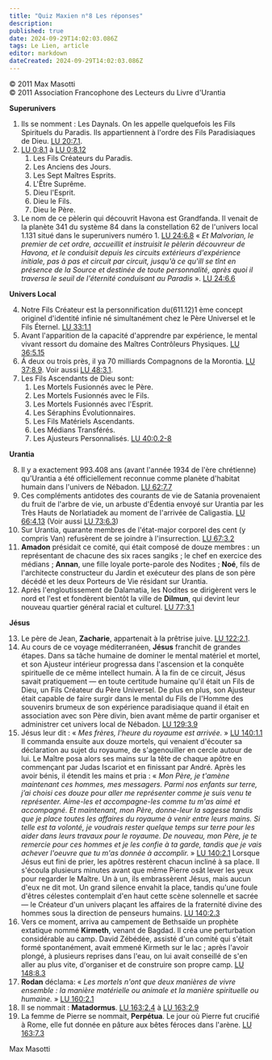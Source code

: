 ```yaml
---
title: "Quiz Maxien n°8 Les réponses"
description: 
published: true
date: 2024-09-29T14:02:03.086Z
tags: Le Lien, article
editor: markdown
dateCreated: 2024-09-29T14:02:03.086Z
---
```


<p class="v-card v-sheet theme--light grey lighten-3 px-2">© 2011 Max Masotti<br>© 2011 Association Francophone des Lecteurs du Livre d'Urantia</p>

**Superunivers**

1. Ils se nomment : Les Daynals. On les appelle quelquefois les Fils Spirituels du Paradis. Ils appartiennent à l'ordre des Fils Paradisiaques de Dieu. [LU 20:7.1](/fr/The_Urantia_Book/20#p7_1).
2. [LU 0:8.1](/fr/The_Urantia_Book/0#p8_1) à [LU 0:8.12](/fr/The_Urantia_Book/0#p8_12)
	1. Les Fils Créateurs du Paradis.
	2. Les Anciens des Jours.
	3. Les Sept Maîtres Esprits.
	4. L'Être Suprême.
	5. Dieu l'Esprit.
	6. Dieu le Fils.
	7. Dieu le Père.
3. Le nom de ce pèlerin qui découvrit Havona est Grandfanda. Il venait de la planète 341 du système 84 dans la constellation 62 de l'univers local 1.131 situé dans le superunivers numéro 1. [LU 24:6.8](/fr/The_Urantia_Book/24#p6_8) « _Et Malvorian, le premier de cet ordre, accueillit et instruisit le pèlerin découvreur de Havona, et le conduisit depuis les circuits extérieurs d'expérience initiale, pas à pas et circuit par circuit, jusqu'à ce qu'ill se tînt en présence de la Source et destinée de toute personnalité, après quoi il traversa le seuil de l'éternité conduisant au Paradis_ ». [LU 24:6.6](/fr/The_Urantia_Book/24#p6_6)

**Univers Local**

4. Notre Fils Créateur est la personnification du(611.12)1 ème concept originel d'identité infinie né simultanément chez le Père Universel et le Fils Éternel. [LU 33:1.1](/fr/The_Urantia_Book/33#p1_1)
5. Avant l'apparition de la capacité d'apprendre par expérience, le mental vivant ressort du domaine des Maîtres Contrôleurs Physiques. [LU 36:5.15](/fr/The_Urantia_Book/36#p5_15)
6. Á deux ou trois près, il ya 70 milliards Compagnons de la Morontia. [LU 37:8.9](/fr/The_Urantia_Book/37#p8_9). Voir aussi [LU 48:3.1](/fr/The_Urantia_Book/48#p3_1).
7. Les Fils Ascendants de Dieu sont:
	1. Les Mortels Fusionnés avec le Père.
	2. Les Mortels Fusionnés avec le Fils.
	3. Les Mortels Fusionnés avec l'Esprit.
	4. Les Séraphins Évolutionnaires.
	5. Les Fils Matériels Ascendants.
	6. Les Médians Transférés.
	7. Les Ajusteurs Personnalisés. [LU 40:0.2-8](/fr/The_Urantia_Book/40#p0_2)

**Urantia**

8. Il y a exactement 993.408 ans (avant l'année 1934 de l'ère chrétienne) qu'Urantia a été officiellement reconnue comme planète d'habitat humain dans l'univers de Nébadon. [LU 62:7.7](/fr/The_Urantia_Book/62#p7_7)
9. Ces compléments antidotes des courants de vie de Satania provenaient du fruit de l'arbre de vie, un arbuste d'Édentia envoyé sur Urantia par les Très Hauts de Norlatiadek au moment de l'arrivée de Caligastia. [LU 66:4.13](/fr/The_Urantia_Book/66#p4_13) (Voir aussi [LU 73:6.3](/fr/The_Urantia_Book/73#p6_3))
10. Sur Urantia, quarante membres de l'état-major corporel des cent (y compris Van) refusèrent de se joindre à l'insurrection. [LU 67:3.2](/fr/The_Urantia_Book/67#p3_2)
11. **Amadon** présidait ce comité, qui était composé de douze membres : un représentant de chacune des six races sangiks ; le chef en exercice des médians ; **Annan**, une fille loyale porte-parole des Nodites ; **Noé**, fils de l'architecte constructeur du Jardin et exécuteur des plans de son père décédé et les deux Porteurs de Vie résidant sur Urantia.
12. Après l'engloutissement de Dalamatia, les Nodites se dirigèrent vers le nord et l'est et fondèrent bientôt la ville de **Dilmun**, qui devint leur nouveau quartier général racial et culturel. [LU 77:3.1](/fr/The_Urantia_Book/77#p3_1)

**Jésus**

13. Le père de Jean, **Zacharie**, appartenait à la prêtrise juive. [LU 122:2.1](/fr/The_Urantia_Book/122#p2_1).
14. Au cours de ce voyage méditerranéen, **Jésus** franchit de grandes étapes. Dans sa tâche humaine de dominer le mental matériel et mortel, et son Ajusteur intérieur progressa dans l'ascension et la conquête spirituelle de ce même intellect humain. À la fin de ce circuit, Jésus savait pratiquement — en toute certitude humaine qu'il était un Fils de Dieu, un Fils Créateur du Père Universel. De plus en plus, son Ajusteur était capable de faire surgir dans le mental du Fils de l'Homme des souvenirs brumeux de son expérience paradisiaque quand il était en association avec son Père divin, bien avant même de partir organiser et administrer cet univers local de Nébadon. [LU 129:3.9](/fr/The_Urantia_Book/129#p3_9)
15. Jésus leur dit : « _Mes frères, l'heure du royaume est arrivée._ » [LU 140:1.1](/fr/The_Urantia_Book/140#p1_1) Il commanda ensuite aux douze mortels, qui venaient d'écouter sa déclaration au sujet du royaume, de s'agenouiller en cercle autour de lui. Le Maître posa alors ses mains sur la tête de chaque apôtre en commençant par Judas Iscariot et en finissant par André. Après les avoir bénis, il étendit les mains et pria : « _Mon Père, je t'amène maintenant ces hommes, mes messagers. Parmi nos enfants sur terre, j’ai choisi ces douze pour aller me représenter comme je suis venu te représenter. Aime-les et accompagne-les comme tu m'as aimé et accompagné. Et maintenant, mon Père, donne-leur la sagesse tandis que je place toutes les affaires du royaume à venir entre leurs mains. Si telle est ta volonté, je voudrais rester quelque temps sur terre pour les aider dans leurs travaux pour le royaume. De nouveau, mon Père, je te remercie pour ces hommes et je les confie à ta garde, tandis que je vais achever l'oeuvre que tu m'as donnée à accomplir._ » [LU 140:2.1](/fr/The_Urantia_Book/140#p2_1)
	Lorsque Jésus eut fini de prier, les apôtres restèrent chacun incliné à sa place. Il s'écoula plusieurs minutes avant que même Pierre osât lever les yeux pour regarder le Maître. Un à un, ils embrassèrent Jésus, mais aucun d'eux ne dit mot. Un grand silence envahit la place, tandis qu'une foule d'êtres célestes contemplait d'en haut cette scène solennelle et sacrée — le Créateur d'un univers plaçant les affaires de la fraternité divine des hommes sous la direction de penseurs humains. [LU 140:2.3](/fr/The_Urantia_Book/140#p2_3)
16. Vers ce moment, arriva au campement de Bethsaïde un prophète extatique nommé **Kirmeth**, venant de Bagdad. Il créa une perturbation considérable au camp. David Zébédée, assisté d'un comité qui s'était formé spontanément, avait emmené Kirmeth sur le lac ; après l'avoir plongé, à plusieurs reprises dans l'eau, on lui avait conseillé de s'en aller au plus vite, d'organiser et de construire son propre camp. [LU 148:8.3](/fr/The_Urantia_Book/148#p8_3)
17. **Rodan** déclama: « _Les mortels n'ont que deux manières de vivre ensemble : la manière matérielle ou animale et la manière spirituelle ou humaine._ » [LU 160:2.1](/fr/The_Urantia_Book/160#p2_1)
18. Il se nommait : **Matadormus**. [LU 163:2.4](/fr/The_Urantia_Book/163#p2_4) à [LU 163:2.9](/fr/The_Urantia_Book/163#p2_9)
19. La femme de Pierre se nommait, **Perpétua**. Le jour où Pierre fut crucifié à Rome, elle fut donnée en pâture aux bêtes féroces dans l'arène. [LU 163:7.3](/fr/The_Urantia_Book/163#p7_3)

Max Masotti